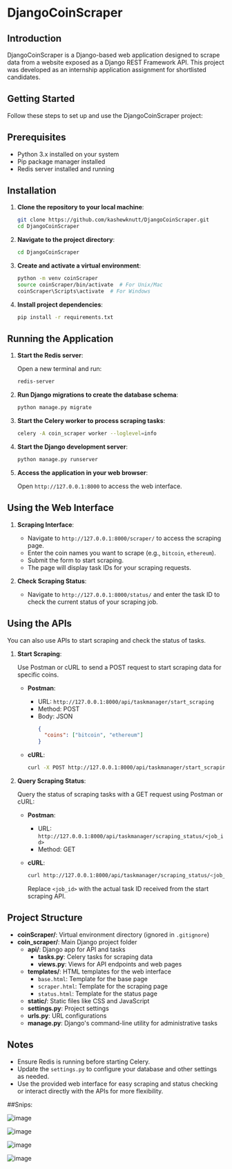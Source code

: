 # DjangoCoinScraper

## Introduction

DjangoCoinScraper is a Django-based web application designed to scrape data from a website exposed as a Django REST Framework API. This project was developed as an internship application assignment for shortlisted candidates.

## Getting Started

Follow these steps to set up and use the DjangoCoinScraper project:

## Prerequisites

- Python 3.x installed on your system
- Pip package manager installed
- Redis server installed and running

## Installation

1. **Clone the repository to your local machine**:

    ```bash
    git clone https://github.com/kashewknutt/DjangoCoinScraper.git
    cd DjangoCoinScraper
    ```

2. **Navigate to the project directory**:

    ```bash
    cd DjangoCoinScraper
    ```

3. **Create and activate a virtual environment**:

    ```bash
    python -m venv coinScraper
    source coinScraper/bin/activate  # For Unix/Mac
    coinScraper\Scripts\activate  # For Windows
    ```

4. **Install project dependencies**:

    ```bash
    pip install -r requirements.txt
    ```

## Running the Application

1. **Start the Redis server**:

    Open a new terminal and run:

    ```bash
    redis-server
    ```

2. **Run Django migrations to create the database schema**:

    ```bash
    python manage.py migrate
    ```

3. **Start the Celery worker to process scraping tasks**:

    ```bash
    celery -A coin_scraper worker --loglevel=info
    ```

4. **Start the Django development server**:

    ```bash
    python manage.py runserver
    ```

5. **Access the application in your web browser**:

    Open `http://127.0.0.1:8000` to access the web interface.

## Using the Web Interface

1. **Scraping Interface**:

   - Navigate to `http://127.0.0.1:8000/scraper/` to access the scraping page.
   - Enter the coin names you want to scrape (e.g., `bitcoin`, `ethereum`).
   - Submit the form to start scraping.
   - The page will display task IDs for your scraping requests.

2. **Check Scraping Status**:

   - Navigate to `http://127.0.0.1:8000/status/` and enter the task ID to check the current status of your scraping job.

## Using the APIs

You can also use APIs to start scraping and check the status of tasks.

1. **Start Scraping**:

   Use Postman or cURL to send a POST request to start scraping data for specific coins.

   - **Postman**:
     - URL: `http://127.0.0.1:8000/api/taskmanager/start_scraping`
     - Method: POST
     - Body: JSON
       ```json
       {
         "coins": ["bitcoin", "ethereum"]
       }
       ```

   - **cURL**:
     ```bash
     curl -X POST http://127.0.0.1:8000/api/taskmanager/start_scraping -H "Content-Type: application/json" -d '{"coins": ["bitcoin", "ethereum"]}'
     ```

2. **Query Scraping Status**:

   Query the status of scraping tasks with a GET request using Postman or cURL:

   - **Postman**:
     - URL: `http://127.0.0.1:8000/api/taskmanager/scraping_status/<job_id>`
     - Method: GET

   - **cURL**:
     ```bash
     curl http://127.0.0.1:8000/api/taskmanager/scraping_status/<job_id>
     ```

     Replace `<job_id>` with the actual task ID received from the start scraping API.

## Project Structure

- **coinScraper/**: Virtual environment directory (ignored in `.gitignore`)
- **coin_scraper/**: Main Django project folder
  - **api/**: Django app for API and tasks
    - **tasks.py**: Celery tasks for scraping data
    - **views.py**: Views for API endpoints and web pages
  - **templates/**: HTML templates for the web interface
    - `base.html`: Template for the base page
    - `scraper.html`: Template for the scraping page
    - `status.html`: Template for the status page
  - **static/**: Static files like CSS and JavaScript
  - **settings.py**: Project settings
  - **urls.py**: URL configurations
  - **manage.py**: Django's command-line utility for administrative tasks

## Notes

- Ensure Redis is running before starting Celery.
- Update the `settings.py` to configure your database and other settings as needed.
- Use the provided web interface for easy scraping and status checking or interact directly with the APIs for more flexibility.



##Snips:

![image](https://github.com/kashewknutt/DjangoCoinScraper/assets/141485474/227bf083-edfa-4cec-a9f5-99009bb35c30)

![image](https://github.com/kashewknutt/DjangoCoinScraper/assets/141485474/472208ad-1040-43a3-a4e1-0f86dc4df4d1)

![image](https://github.com/kashewknutt/DjangoCoinScraper/assets/141485474/07826894-6568-4670-b56d-6ca49bfbd96a)

![image](https://github.com/kashewknutt/DjangoCoinScraper/assets/141485474/5c4e8b19-825c-441b-9026-cfe88c38a6a2)

